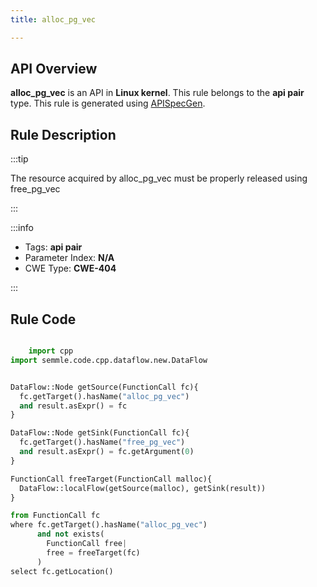 ```yaml
---
title: alloc_pg_vec

---
```



## API Overview
**alloc_pg_vec** is an API in **Linux kernel**. This rule belongs to the **api pair** type. This rule is generated using [APISpecGen](../../tools/APISpecGen).
## Rule Description

:::tip

The resource acquired by alloc_pg_vec must be properly released using free_pg_vec

:::

:::info

- Tags: **api pair**
- Parameter Index: **N/A**
- CWE Type: **CWE-404**

:::

## Rule Code
```python

    import cpp
import semmle.code.cpp.dataflow.new.DataFlow


DataFlow::Node getSource(FunctionCall fc){
  fc.getTarget().hasName("alloc_pg_vec")
  and result.asExpr() = fc
}

DataFlow::Node getSink(FunctionCall fc){
  fc.getTarget().hasName("free_pg_vec")
  and result.asExpr() = fc.getArgument(0)
}

FunctionCall freeTarget(FunctionCall malloc){
  DataFlow::localFlow(getSource(malloc), getSink(result))
}

from FunctionCall fc
where fc.getTarget().hasName("alloc_pg_vec")
      and not exists(
        FunctionCall free| 
        free = freeTarget(fc)
      )
select fc.getLocation()

    
```
